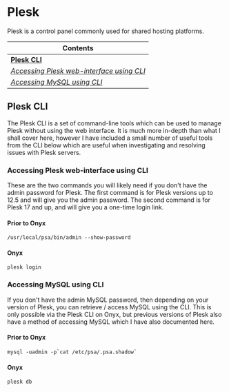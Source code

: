 # Plesk
Plesk is a control panel commonly used for shared hosting platforms. 

| Contents                                                                                                              |
|-----------------------------------------------------------------------------------------------------------------------|
|[**Plesk CLI**](https://docs.osullivan.sh/plesk/#plesk-cli)                                                            |
|[*Accessing Plesk web-interface using CLI*](https://docs.osullivan.sh/plesk/#accessing-plesk-web-interface-using-cli)  |
|[*Accessing MySQL using CLI*](https://docs.osullivan.sh/plesk/#accessing-mysql-using-cli)                              |

## Plesk CLI
The Plesk CLI is a set of command-line tools which can be used to manage Plesk without using the web interface. It is much more in-depth than what I shall cover here, however I have included a small number of useful tools from the CLI below which are useful when investigating and resolving issues with Plesk servers.

### Accessing Plesk web-interface using CLI
These are the two commands you will likely need if you don't have the admin password for Plesk. The first command is for Plesk versions up to 12.5 and will give you the admin password. The second command is for Plesk 17 and up, and will give you a one-time login link.

#### Prior to Onyx
```/usr/local/psa/bin/admin --show-password```
#### Onyx
```plesk login```

### Accessing MySQL using CLI
If you don't have the admin MySQL password, then depending on your version of Plesk, you can retrieve / access MySQL using the CLI. This is only possible via the Plesk CLI on Onyx, but previous versions of Plesk also have a method of accessing MySQL which I have also documented here.

#### Prior to Onyx
```mysql -uadmin -p`cat /etc/psa/.psa.shadow` ```
#### Onyx
```plesk db```
